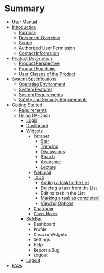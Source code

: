 # Summary

* [User Manual](README.md)
* [Introduction](part1/readme.md)
   * [Purpose](part1/purpose.md)
   * [Document Overview](part1/docover.md)
   * [Scope](part1/scope.md)
   * [Authorized User Permission](part1/authorized_user_permission.md)
   * [Contact Information](part1/contact_information.md)
* [Product Description](part2/product_descripiton.md)
   * [Product Perspective](part2/product_perspective.md)
   * [Product Functions](part2/productfunctions.md)
   * [User Classes of the Product](part2/user_classes_of_the_da-dash.md)
* [System Specifications](part3/systemspecificationsmdmd.md)
   * [Operating Environment](operating_environment.md)
   * [System Features](part3/systemfeatures.md)
   * [System Requirements](part3/system_requirements.md)
   * [Safety and Security Requirements](part3/safety_and_security_requirements.md)
* [Getting Started](part4/getting_started.md)
   * [Requirements](part4/requirements.md)
   * [Using DA-Dash](part4/using_da-dash.md)
       * [Login](Login/login.md)
       * [Dashboard](Dashboard/dashboard.md)
       * [Widgets](part4/widgets.md)
           * [Intranet](part4/intranet.md)
               * [Star](intranet/star.md)
               * [Trending](intranet/trending.md)
               * [Discussions](intranet/discussions.md)
               * [Search](intranet/search.md)
               * [Academic](intranet/academic.md)
               * [Lecture](intranet/lecture.md)
           * [Webmail](part4/webmail.md)
           * [ToDo](part4/todo.md)
               * [Adding a task to the List](Todo/adding_a_task_to_the_list.md)
               * [Deleting a task from the List](Todo/deleting_a_task_from_the_list.md)
               * [Editing task in the List](Todo/editing_task_in_the_list.md)
               * [Marking a task as completed](Todo/marking_a_task_as_completed.md)
               * [Viewing Options](Todo/viewing_options.md)
           * [Chatroom](part4/chatroom.md)
           * [Class Notes](part4/class_notes.md)
       * [SideBar](Sidebar/sidebar.md)
           * Dashboard
           * Profile
           * Choose Widgets
           * Settings
           * Help
           * Report a Bug
           * Logout
       * [Logout](Logout/logout.md)
* [FAQs](part5/faqs.md)

